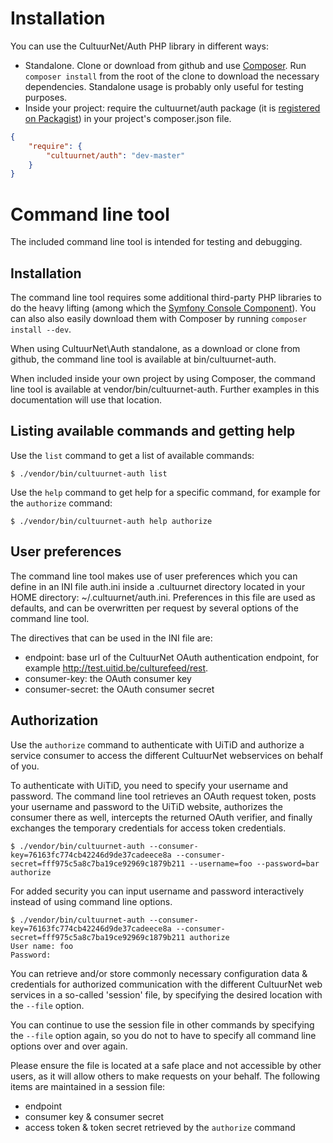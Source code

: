 Installation
=============

You can use the CultuurNet/Auth PHP library in different ways:

* Standalone. Clone or download from github and use [Composer](http://getcomposer.org). Run ``composer install`` from
  the root of the clone to download the necessary dependencies. Standalone usage is probably only useful for testing
  purposes.
* Inside your project: require the cultuurnet/auth package (it is
  [registered on Packagist](https://packagist.org/packages/cultuurnet/auth)) in your project's composer.json file.

```json
{
    "require": {
        "cultuurnet/auth": "dev-master"
    }
}
```

Command line tool
===================

The included command line tool is intended for testing and debugging.

Installation
------------
The command line tool requires some additional third-party PHP libraries to do the heavy lifting
(among which the [Symfony Console Component](http://symfony.com/doc/current/components/console/introduction.html)).
You can also also easily download them with Composer by running ``composer install --dev``.

When using CultuurNet\Auth standalone, as a download or clone from github, the command line tool is available at bin/cultuurnet-auth.

When included inside your own project by using Composer, the command line tool is available at
vendor/bin/cultuurnet-auth. Further examples in this documentation will use that location.

Listing available commands and getting help
-------------------------------------------

Use the ``list`` command to get a list of available commands:

    $ ./vendor/bin/cultuurnet-auth list

Use the ``help`` command to get help for a specific command, for example for the ``authorize`` command:

    $ ./vendor/bin/cultuurnet-auth help authorize

User preferences
----------------

The command line tool makes use of user preferences which you can define in an INI file auth.ini inside a .cultuurnet
directory located in your HOME directory: ~/.cultuurnet/auth.ini.
Preferences in this file are used as defaults, and can be overwritten per request by several options of the command line
 tool.

The directives that can be used in the INI file are:

* endpoint: base url of the CultuurNet OAuth authentication endpoint, for example http://test.uitid.be/culturefeed/rest.
* consumer-key: the OAuth consumer key
* consumer-secret: the OAuth consumer secret

Authorization
-------------

Use the ``authorize`` command to authenticate with UiTiD and authorize a service consumer to access the different
CultuurNet webservices on behalf of you.

To authenticate with UiTiD, you need to specify your username and password. The command line tool
retrieves an OAuth request token, posts your username and password to the UiTiD website, authorizes the consumer
there as well, intercepts the returned OAuth verifier, and finally exchanges the temporary credentials for access
token credentials.

    $ ./vendor/bin/cultuurnet-auth --consumer-key=76163fc774cb42246d9de37cadeece8a --consumer-secret=fff975c5a8c7ba19ce92969c1879b211 --username=foo --password=bar authorize

For added security you can input username and password interactively instead of using command line options.

    $ ./vendor/bin/cultuurnet-auth --consumer-key=76163fc774cb42246d9de37cadeece8a --consumer-secret=fff975c5a8c7ba19ce92969c1879b211 authorize
    User name: foo
    Password:

You can retrieve and/or store commonly necessary configuration data & credentials for authorized communication with the
different CultuurNet web services in a so-called 'session' file, by specifying the desired location with the ``--file`` option.

You can continue to use the session file in other commands by specifying the ``--file`` option again, so you do not to have to
specify all command line options over and over again.

Please ensure the file is located at a safe place and not accessible by other users, as it will allow others
to make requests on your behalf. The following items are maintained in a session file:

* endpoint
* consumer key & consumer secret
* access token & token secret retrieved by the ``authorize`` command
